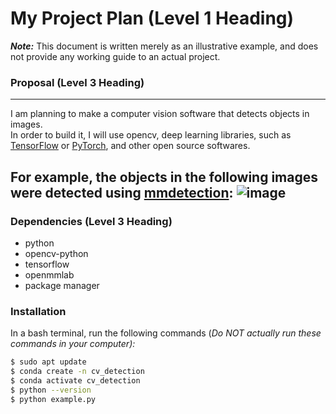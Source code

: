 # My Project Plan (Level 1 Heading)
***Note:*** This document is written merely as an illustrative example, and does not provide
any working guide to an actual project.

### Proposal (Level 3 Heading)
---
I am planning to make a computer vision software that detects objects in images.  
In order to build it, I will use opencv, deep learning libraries, such as [TensorFlow](https://www.tensorflow.org/)
or [PyTorch](https://pytorch.org/), and other open source softwares.  

For example, the objects in the following images were detected using [mmdetection](https://github.com/open-mmlab/mmdetection):
![image](https://user-images.githubusercontent.com/12907710/137271636-56ba1cd2-b110-4812-8221-b4c120320aa9.png)
---

### Dependencies (Level 3 Heading)
- python
- opencv-python
- tensorflow
- openmmlab
- package manager

### Installation
In a bash terminal, run the following commands (*Do NOT actually run these commands in
your computer):*
```sh
$ sudo apt update
$ conda create -n cv_detection
$ conda activate cv_detection
$ python --version
$ python example.py
```
